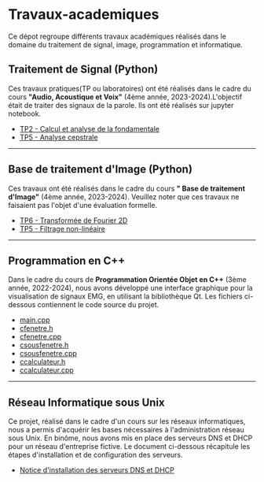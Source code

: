 # Travaux-academiques
Ce dépot regroupe différents travaux académiques réalisés dans le domaine du traitement de signal, image, programmation et informatique.

## Traitement de Signal (Python)

Ces travaux pratiques(TP ou laboratoires) ont été réalisés dans le cadre du cours **"Audio, Acoustique et Voix"** (4ème année, 2023-2024).L'objectif était de traiter des signaux de la parole. Ils ont été réalisés sur jupyter notebook.

- [TP2 - Calcul et analyse de la fondamentale](/Notebooks-Jupyter/TP2_Audio_Acoustique_KD__24_05_2024.ipynb)
- [TP5 - Analyse cepstrale](Notebook-Jupyter/notebook2.ipynb)

---

## Base de traitement d'Image (Python)

Ces travaux ont été réalisés dans le cadre du cours **" Base de traitement d'Image"** (4ème année, 2023-2024). Veuillez noter que ces travaux ne faisaient pas l'objet d'une évaluation formelle.

- [TP6 - Transformée de Fourier 2D](Notebook-Jupyter/notebook1.ipynb)
- [TP5 - Filtrage non-linéaire](/Users/khadidja/Documents/GitHub/Travaux-info/Notebooks-Jupyter/TP5-BTI.ipynb)

---

## Programmation en C++

Dans le cadre du cours de **Programmation Orientée Objet en C++** (3ème année, 2022-2024), nous avons développé une interface graphique pour la visualisation de signaux EMG, en utilisant la bibliothèque Qt. Les fichiers ci-dessous contiennent le code source du projet.

- [main.cpp](Programmation-C++/main.cpp)
- [cfenetre.h](Programmation-C++/cfenetre.h)
- [cfenetre.cpp](Programmation-C++/cfenetre.cpp)
- [csousfenetre.h](Programmation-C++/csousfenetre.h)
- [csousfenetre.cpp](Programmation-C++/csousfenetre.cpp)
- [ccalculateur.h](Programmation-C++/ccalculateur.h)
- [ccalculateur.cpp](Programmation-C++/ccalculateur.cpp)

---

## Réseau Informatique sous Unix

Ce projet, réalisé dans le cadre d'un cours sur les réseaux informatiques, nous a permis d'acquérir les bases nécessaires à l'administration réseau sous Unix. En binôme, nous avons mis en place des serveurs DNS et DHCP pour un réseau d'entreprise fictive. Le document ci-dessous récapitule les étapes d'installation et de configuration des serveurs.

- [Notice d'installation des serveurs DNS et DHCP](Reseau-Informatique/notice.pdf)

